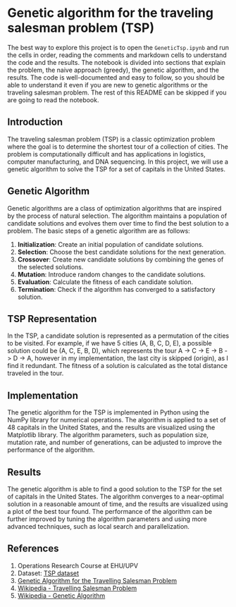 # Genetic algorithm for the traveling salesman problem (TSP)
The best way to explore this project is to open the `GeneticTsp.ipynb` and run the cells in order, reading the comments and markdown cells to understand the code and the results. The notebook is divided into sections that explain the problem, the naive approach (greedy), the genetic algorithm, and the results. The code is well-documented and easy to follow, so you should be able to understand it even if you are new to genetic algorithms or the traveling salesman problem. The rest of this README can be skipped if you are going to read the notebook.

## Introduction
The traveling salesman problem (TSP) is a classic optimization problem where the goal is to determine the shortest tour of a collection of cities. The problem is computationally difficult and has applications in logistics, computer manufacturing, and DNA sequencing. In this project, we will use a genetic algorithm to solve the TSP for a set of capitals in the United States.

## Genetic Algorithm
Genetic algorithms are a class of optimization algorithms that are inspired by the process of natural selection. The algorithm maintains a population of candidate solutions and evolves them over time to find the best solution to a problem. The basic steps of a genetic algorithm are as follows:
1. **Initialization**: Create an initial population of candidate solutions.
2. **Selection**: Choose the best candidate solutions for the next generation.
3. **Crossover**: Create new candidate solutions by combining the genes of the selected solutions.
4. **Mutation**: Introduce random changes to the candidate solutions.
5. **Evaluation**: Calculate the fitness of each candidate solution.
6. **Termination**: Check if the algorithm has converged to a satisfactory solution.

## TSP Representation
In the TSP, a candidate solution is represented as a permutation of the cities to be visited. For example, if we have 5 cities (A, B, C, D, E), a possible solution could be (A, C, E, B, D), which represents the tour A -> C -> E -> B -> D -> A, however in my implementation, the last city is skipped (origin), as I find it redundant. The fitness of a solution is calculated as the total distance traveled in the tour.

## Implementation
The genetic algorithm for the TSP is implemented in Python using the NumPy library for numerical operations. The algorithm is applied to a set of 48 capitals in the United States, and the results are visualized using the Matplotlib library. The algorithm parameters, such as population size, mutation rate, and number of generations, can be adjusted to improve the performance of the algorithm.

## Results
The genetic algorithm is able to find a good solution to the TSP for the set of capitals in the United States. The algorithm converges to a near-optimal solution in a reasonable amount of time, and the results are visualized using a plot of the best tour found. The performance of the algorithm can be further improved by tuning the algorithm parameters and using more advanced techniques, such as local search and parallelization.

## References
1. Operations Research Course at EHU/UPV
2. Dataset: [TSP dataset](https://people.sc.fsu.edu/~jburkardt/datasets/tsp/tsp.html)
3. [Genetic Algorithm for the Travelling Salesman Problem](https://towardsdatascience.com/genetic-algorithm-for-the-travelling-salesman-problem-69a052d8b15e)
4. [Wikipedia - Travelling Salesman Problem](https://en.wikipedia.org/wiki/Travelling_salesman_problem)
5. [Wikipedia - Genetic Algorithm](https://en.wikipedia.org/wiki/Genetic_algorithm)
